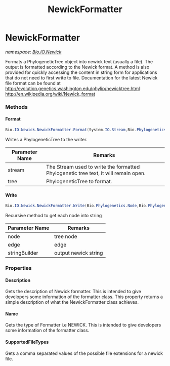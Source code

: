 ﻿---
title: NewickFormatter
---

# NewickFormatter
_namespace: [Bio.IO.Newick](N-Bio.IO.Newick.html)_

Formats a PhylogeneticTree object into newick text (usually a file). 
 The output is formatted according to the Newick format. A method is 
 also provided for quickly accessing the content in string form 
 for applications that do not need to first write to file.
 Documentation for the latest Newick file format can be found at
 http://evolution.genetics.washington.edu/phylip/newicktree.html
 http://en.wikipedia.org/wiki/Newick_format

### Methods

#### Format
```csharp
Bio.IO.Newick.NewickFormatter.Format(System.IO.Stream,Bio.Phylogenetics.Tree)
```
Writes a PhylogeneticTree to the writer.

|Parameter Name|Remarks|
|--------------|-------|
|stream|The Stream used to write the formatted Phylogenetic tree text, it will remain open.|
|tree|PhylogeneticTree to format.|


#### Write
```csharp
Bio.IO.Newick.NewickFormatter.Write(Bio.Phylogenetics.Node,Bio.Phylogenetics.Edge,System.Text.StringBuilder@)
```
Recursive method to get each node into string

|Parameter Name|Remarks|
|--------------|-------|
|node|tree node|
|edge|edge|
|stringBuilder|output newick string|




### Properties

#### Description
Gets the description of Newick formatter.
 This is intended to give developers some information 
 of the formatter class. This property returns a simple description of what the
 NewickFormatter class achieves.
#### Name
Gets the type of Formatter i.e NEWICK.
 This is intended to give developers some information 
 of the formatter class.
#### SupportedFileTypes
Gets a comma separated values of the possible
 file extensions for a newick file.

